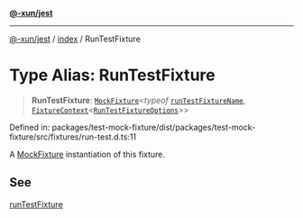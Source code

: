 [**@-xun/jest**](../../README.md)

***

[@-xun/jest](../../README.md) / [index](../README.md) / RunTestFixture

# Type Alias: RunTestFixture

> **RunTestFixture**: [`MockFixture`](MockFixture.md)\<*typeof* [`runTestFixtureName`](../variables/runTestFixtureName.md), [`FixtureContext`](FixtureContext.md)\<[`RunTestFixtureOptions`](RunTestFixtureOptions.md)\>\>

Defined in: packages/test-mock-fixture/dist/packages/test-mock-fixture/src/fixtures/run-test.d.ts:11

A [MockFixture](MockFixture.md) instantiation of this fixture.

## See

[runTestFixture](../functions/runTestFixture.md)
